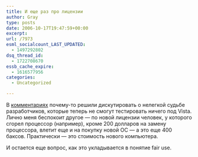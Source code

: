 ```yaml
---
title: И еще раз про лицензии
author: Gray
type: posts
date: 2006-10-17T19:47:59+00:00
excerpt:
url: /7973
esml_socialcount_LAST_UPDATED:
  - 1497292802
dsq_thread_id:
  - 1722708670
essb_cache_expire:
  - 1616577956
categories:
  - Uncategorized

---
```








В <a href="http://www.searchengines.ru/blog/archives/007964.html" target="_blank">комментариях</a> почему-то решили дискутировать о нелегкой судьбе разработчиков, которые теперь не смогут тестировать ничего под Vista. Лично меня беспокоит другое &#8212; по новой лицензии человек, у которого сгорел процессор (например), кроме 200 долларов на замену процессора, влетит еще и на покупку новой ОС &#8212; а это еще 400 баксов. Практически &#8212; это стоимость нового компьютера.

И остается еще вопрос, как это укладывается в понятие fair use.